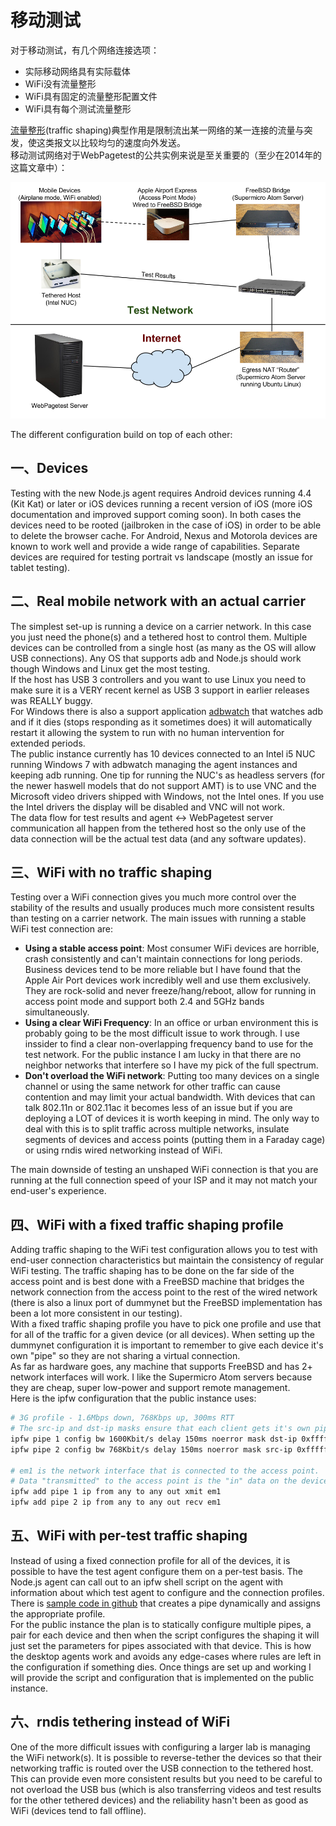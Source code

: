 # 移动测试

对于移动测试，有几个网络连接选项：
+ 实际移动网络具有实际载体
+ WiFi没有流量整形
+ WiFi具有固定的流量整形配置文件
+ WiFi具有每个测试流量整形

[流量整形](http://baike.baidu.com/link?url=tl7WeKr3B-0Vr0NkUUNY1iqky_R1lsFOYRb2WwGq3dY6VMrkOecrrhKL3-fw4gP8SgMNQqgLm8x8XUU-ZtElqNHJshaVCndxJYQJLcy03epoEDFZvIx6zwHnjeAmm9gF)(traffic shaping)典型作用是限制流出某一网络的某一连接的流量与突发，使这类报文以比较均匀的速度向外发送。  
移动测试网络对于WebPagetest的公共实例来说是至关重要的（至少在2014年的这篇文章中）：

![](/assets/img/system/WebPagetest_Mobile_Network.png)

The different configuration build on top of each other:

## 一、Devices
Testing with the new Node.js agent requires Android devices running 4.4 (Kit Kat) or later or iOS devices running a recent version of iOS (more iOS documentation and improved support coming soon).  In both cases the devices need to be rooted (jailbroken in the case of iOS) in order to be able to delete the browser cache.  For Android, Nexus and Motorola devices are known to work well and provide a wide range of capabilities.  Separate devices are required for testing portrait vs landscape (mostly an issue for tablet testing).

## 二、Real mobile network with an actual carrier

The simplest set-up is running a device on a carrier network.  In this case you just need the phone(s) and a tethered host to control them.  Multiple devices can be controlled from a single host (as many as the OS will allow USB connections).  Any OS that supports adb and Node.js should work though Windows and Linux get the most testing.  
If the host has USB 3 controllers and you want to use Linux you need to make sure it is a VERY recent kernel as USB 3 support in earlier releases was REALLY buggy.  
For Windows there is also a support application [adbwatch](https://github.com/WPO-Foundation/adbwatch/releases) that watches adb and if it dies (stops responding as it sometimes does) it will automatically restart it allowing the system to run with no human intervention for extended periods.  
The public instance currently has 10 devices connected to an Intel i5 NUC running Windows 7 with adbwatch managing the agent instances and keeping adb running.  One tip for running the NUC's as headless servers (for the newer haswell models that do not support AMT) is to use VNC and the Microsoft video drivers shipped with Windows, not the Intel ones.  If you use the Intel drivers the display will be disabled and VNC will not work.  
The data flow for test results and agent <-> WebPagetest server communication all happen from the tethered host so the only use of the data connection will be the actual test data (and any software updates).

## 三、WiFi with no traffic shaping
Testing over a WiFi connection gives you much more control over the stability of the results and usually produces much more consistent results than testing on a carrier network.  The main issues with running a stable WiFi test connection are:
+ **Using a stable access point**: Most consumer WiFi devices are horrible, crash consistently and can't maintain connections for long periods.  Business devices tend to be more reliable but I have found that the Apple Air Port devices work incredibly well and use them exclusively.  They are rock-solid and never freeze/hang/reboot, allow for running in access point mode and support both 2.4 and 5GHz bands simultaneously.
+ **Using a clear WiFi Frequency**: In an office or urban environment this is probably going to be the most difficult issue to work through.  I use inssider to find a clear non-overlapping frequency band to use for the test network.  For the public instance I am lucky in that there are no neighbor networks that interfere so I have my pick of the full spectrum.
+ **Don't overload the WiFi network**: Putting too many devices on a single channel or using the same network for other traffic can cause contention and may limit your actual bandwidth.  With devices that can talk 802.11n or 802.11ac it becomes less of an issue but if you are deploying a LOT of devices it is worth keeping in mind.  The only way to deal with this is to split traffic across multiple networks, insulate segments of devices and access points (putting them in a Faraday cage) or using rndis wired networking instead of WiFi.

The main downside of testing an unshaped WiFi connection is that you are running at the full connection speed of your ISP and it may not match your end-user's experience.

## 四、WiFi with a fixed traffic shaping profile
Adding traffic shaping to the WiFi test configuration allows you to test with end-user connection characteristics but maintain the consistency of regular WiFi testing.  The traffic shaping has to be done on the far side of the access point and is best done with a FreeBSD machine that bridges the network connection from the access point to the rest of the wired network (there is also a linux port of dummynet but the FreeBSD implementation has been a lot more consistent in our testing).  
With a fixed traffic shaping profile you have to pick one profile and use that for all of the traffic for a given device (or all devices).  When setting up the dummynet configuration it is important to remember to give each device it's own "pipe" so they are not sharing a virtual connection.  
As far as hardware goes, any machine that supports FreeBSD and has 2+ network interfaces will work.  I like the Supermicro Atom servers because they are cheap, super low-power and support remote management.  
Here is the ipfw configuration that the public instance uses:
```bash
# 3G profile - 1.6Mbps down, 768Kbps up, 300ms RTT
# The src-ip and dst-ip masks ensure that each client gets it's own pipe
ipfw pipe 1 config bw 1600Kbit/s delay 150ms noerror mask dst-ip 0xffffffff
ipfw pipe 2 config bw 768Kbit/s delay 150ms noerror mask src-ip 0xffffffff

# em1 is the network interface that is connected to the access point.
# Data "transmitted" to the access point is the "in" data on the devices.
ipfw add pipe 1 ip from any to any out xmit em1
ipfw add pipe 2 ip from any to any out recv em1
```

## 五、WiFi with per-test traffic shaping
Instead of using a fixed connection profile for all of the devices, it is possible to have the test agent configure them on a per-test basis.  The Node.js agent can call out to an ipfw shell script on the agent with information about which test agent to configure and the connection profiles.  There is [sample code in github](https://github.com/WPO-Foundation/webpagetest/blob/master/agent/js/ipfw_config) that creates a pipe dynamically and assigns the appropriate profile.  
For the public instance the plan is to statically configure multiple pipes, a pair for each device and then when the script configures the shaping it will just set the parameters for pipes associated with that device.  This is how the desktop agents work and avoids any edge-cases where rules are left in the configuration if something dies.  Once things are set up and working I will provide the script and configuration that is implemented on the public instance.

## 六、rndis tethering instead of WiFi
One of the more difficult issues with configuring a larger lab is managing the WiFi network(s).  It is possible to reverse-tether the devices so that their networking traffic is routed over the USB connection to the tethered host.  This can provide even more consistent results but you need to be careful to not overload the USB bus (which is also transferring videos and test results for the other tethered devices) and the reliability hasn't been as good as WiFi (devices tend to fall offline).